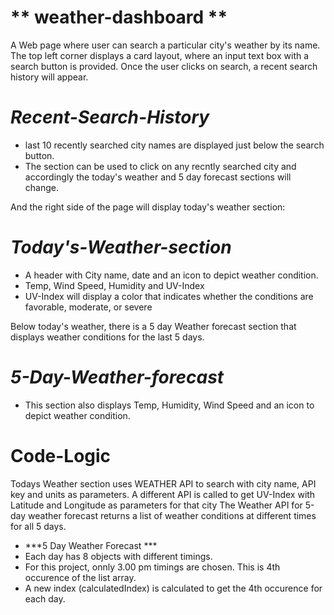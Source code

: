 # ** weather-dashboard **
A Web page where user can search a particular city's weather by its name.
The top left corner displays a card layout, where an input text box with a search button is provided.
Once the user clicks on search, a recent search history will appear.

# ***Recent-Search-History***
- last 10 recently searched city names are displayed just below the search button.
- The section can be used to click on any recntly searched city and accordingly the today's weather and 5 day forecast sections will change.

And the right side of the page will display today's weather section:
# ***Today's-Weather-section***
- A header with City name, date and an icon to depict weather condition.
- Temp, Wind Speed, Humidity and UV-Index 
- UV-Index will display a color that indicates whether the conditions are favorable, moderate, or severe

Below today's weather, there is a 5 day Weather forecast section that displays weather conditions for the last 5  days.
# ***5-Day-Weather-forecast***
- This section also displays Temp, Humidity, Wind Speed and an icon to depict weather condition.

# Code-Logic
Todays Weather section uses WEATHER API to search with city name, API key and units as parameters.
A different API is called to get UV-Index with Latitude and Longitude as parameters for that city
The Weather API for 5-day weather forecast returns a list of weather conditions at different times for all 5 days.
- ***5 Day Weather Forecast ***
 - Each day has 8 objects with different timings.
 - For this project, onnly 3.00 pm timings are chosen. This is 4th occurence of the list array.
 - A new index (calculatedIndex) is calculated to get the 4th occurence for each day.

